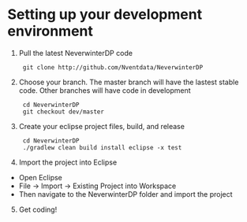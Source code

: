 Setting up your development environment
=======================================

1. Pull the latest NeverwinterDP code
        
        git clone http://github.com/Nventdata/NeverwinterDP

2. Choose your branch.  The master branch will have the lastest stable code.  Other branches will have code in development
        
        cd NeverwinterDP
        git checkout dev/master

3. Create your eclipse project files, build, and release

        cd NeverwinterDP
        ./gradlew clean build install eclipse -x test

4. Import the project into Eclipse
  - Open Eclipse
  - File -> Import -> Existing Project into Workspace
  - Then navigate to the NeverwinterDP folder and import the project
5. Get coding!
